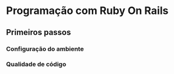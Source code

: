 # Programação com Ruby On Rails



## Primeiros passos



### Configuração do ambiente



### Qualidade de código

